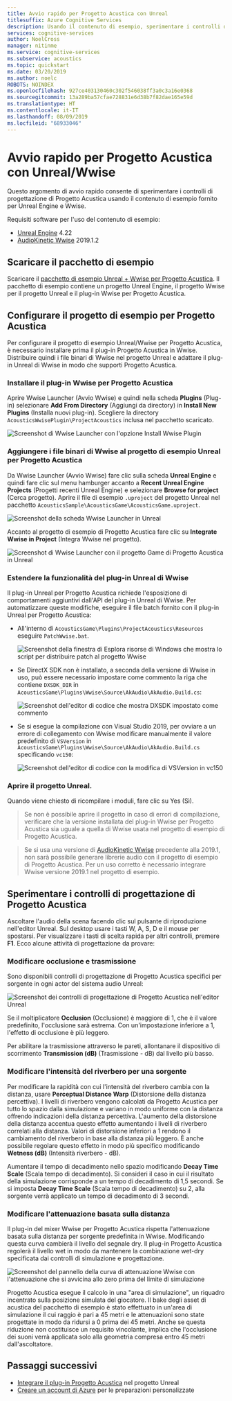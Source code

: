 ```yaml
---
title: Avvio rapido per Progetto Acustica con Unreal
titlesuffix: Azure Cognitive Services
description: Usando il contenuto di esempio, sperimentare i controlli di progettazione di Progetto Acustica in Unreal e Wwise ed eseguire la distribuzione in Windows Desktop.
services: cognitive-services
author: NoelCross
manager: nitinme
ms.service: cognitive-services
ms.subservice: acoustics
ms.topic: quickstart
ms.date: 03/20/2019
ms.author: noelc
ROBOTS: NOINDEX
ms.openlocfilehash: 927ce403130460c302f546038ff3a0c3a16e0368
ms.sourcegitcommit: 13a289ba57cfae728831e6d38b7f82dae165e59d
ms.translationtype: HT
ms.contentlocale: it-IT
ms.lasthandoff: 08/09/2019
ms.locfileid: "68933046"
---
```

# <a name="project-acoustics-unrealwwise-quickstart"></a>Avvio rapido per Progetto Acustica con Unreal/Wwise
Questo argomento di avvio rapido consente di sperimentare i controlli di progettazione di Progetto Acustica usando il contenuto di esempio fornito per Unreal Engine e Wwise.

Requisiti software per l'uso del contenuto di esempio:
* [Unreal Engine](https://www.unrealengine.com/) 4.22
* [AudioKinetic Wwise](https://www.audiokinetic.com/products/wwise/) 2019.1.2

## <a name="download-the-sample-package"></a>Scaricare il pacchetto di esempio
Scaricare il [pacchetto di esempio Unreal + Wwise per Progetto Acustica](https://www.microsoft.com/download/details.aspx?id=58090). Il pacchetto di esempio contiene un progetto Unreal Engine, il progetto Wwise per il progetto Unreal e il plug-in Wwise per Progetto Acustica.

## <a name="set-up-the-project-acoustics-sample-project"></a>Configurare il progetto di esempio per Progetto Acustica
Per configurare il progetto di esempio Unreal/Wwise per Progetto Acustica, è necessario installare prima il plug-in Progetto Acustica in Wwise. Distribuire quindi i file binari di Wwise nel progetto Unreal e adattare il plug-in Unreal di Wwise in modo che supporti Progetto Acustica.

### <a name="install-the-project-acoustics-wwise-plugin"></a>Installare il plug-in Wwise per Progetto Acustica
Aprire Wwise Launcher (Avvio Wwise) e quindi nella scheda **Plugins** (Plug-in) selezionare **Add From Directory** (Aggiungi da directory) in **Install New Plugins** (Installa nuovi plug-in). Scegliere la directory `AcousticsWwisePlugin\ProjectAcoustics` inclusa nel pacchetto scaricato.

![Screenshot di Wwise Launcher con l'opzione Install Wwise Plugin](media/wwise-install-new-plugin.png)

### <a name="add-wwise-binaries-to-the-project-acoustics-unreal-sample-project"></a>Aggiungere i file binari di Wwise al progetto di esempio Unreal per Progetto Acustica
Da Wwise Launcher (Avvio Wwise) fare clic sulla scheda **Unreal Engine** e quindi fare clic sul menu hamburger accanto a **Recent Unreal Engine Projects** (Progetti recenti Unreal Engine) e selezionare **Browse for project** (Cerca progetto). Aprire il file di esempio `.uproject` del progetto Unreal nel pacchetto `AcousticsSample\AcousticsGame\AcousticsGame.uproject`.

![Screenshot della scheda Wwise Launcher in Unreal](media/wwise-unreal-tab.png)

Accanto al progetto di esempio di Progetto Acustica fare clic su **Integrate Wwise in Project** (Integra Wwise nel progetto).

![Screenshot di Wwise Launcher con il progetto Game di Progetto Acustica in Unreal](media/wwise-acoustics-game-project.png)

### <a name="extend-wwises-unreal-plugin-functionality"></a>Estendere la funzionalità del plug-in Unreal di Wwise
Il plug-in Unreal per Progetto Acustica richiede l'esposizione di comportamenti aggiuntivi dall'API del plug-in Unreal di Wwise. Per automatizzare queste modifiche, eseguire il file batch fornito con il plug-in Unreal per Progetto Acustica:
* All'interno di `AcousticsGame\Plugins\ProjectAcoustics\Resources` eseguire `PatchWwise.bat`.

    ![Screenshot della finestra di Esplora risorse di Windows che mostra lo script per distribuire patch al progetto Wwise](media/patch-wwise-script.png)

* Se DirectX SDK non è installato, a seconda della versione di Wwise in uso, può essere necessario impostare come commento la riga che contiene `DXSDK_DIR` in `AcousticsGame\Plugins\Wwise\Source\AkAudio\AkAudio.Build.cs`:

    ![Screenshot dell'editor di codice che mostra DXSDK impostato come commento](media/directx-sdk-comment.png)

* Se si esegue la compilazione con Visual Studio 2019, per ovviare a un errore di collegamento con Wwise modificare manualmente il valore predefinito di `VSVersion` in `AcousticsGame\Plugins\Wwise\Source\AkAudio\AkAudio.Build.cs` specificando `vc150`:

    ![Screenshot dell'editor di codice con la modifica di VSVersion in vc150](media/vsversion-comment.png)

### <a name="open-the-unreal-project"></a>Aprire il progetto Unreal. 
Quando viene chiesto di ricompilare i moduli, fare clic su Yes (Sì).

>Se non è possibile aprire il progetto in caso di errori di compilazione, verificare che la versione installata del plug-in Wwise per Progetto Acustica sia uguale a quella di Wwise usata nel progetto di esempio di Progetto Acustica.

>Se si usa una versione di [AudioKinetic Wwise](https://www.audiokinetic.com/products/wwise/) precedente alla 2019.1, non sarà possibile generare librerie audio con il progetto di esempio di Progetto Acustica.  Per un uso corretto è necessario integrare Wwise versione 2019.1 nel progetto di esempio.

## <a name="experiment-with-project-acoustics-design-controls"></a>Sperimentare i controlli di progettazione di Progetto Acustica
Ascoltare l'audio della scena facendo clic sul pulsante di riproduzione nell'editor Unreal. Sul desktop usare i tasti W, A, S, D e il mouse per spostarsi. Per visualizzare i tasti di scelta rapida per altri controlli, premere **F1**. Ecco alcune attività di progettazione da provare:

### <a name="modify-occlusion-and-transmission"></a>Modificare occlusione e trasmissione
Sono disponibili controlli di progettazione di Progetto Acustica specifici per sorgente in ogni actor del sistema audio Unreal:

![Screenshot dei controlli di progettazione di Progetto Acustica nell'editor Unreal](media/demo-scene-sound-source-design-controls.png)

Se il moltiplicatore **Occlusion** (Occlusione) è maggiore di 1, che è il valore predefinito, l'occlusione sarà estrema. Con un'impostazione inferiore a 1, l'effetto di occlusione è più leggero.

Per abilitare la trasmissione attraverso le pareti, allontanare il dispositivo di scorrimento **Transmission (dB)** (Trasmissione - dB) dal livello più basso. 

### <a name="modify-wetness-for-a-source"></a>Modificare l'intensità del riverbero per una sorgente
Per modificare la rapidità con cui l'intensità del riverbero cambia con la distanza, usare **Perceptual Distance Warp** (Distorsione della distanza percettiva). I livelli di riverbero vengono calcolati da Progetto Acustica per tutto lo spazio dalla simulazione e variano in modo uniforme con la distanza offrendo indicazioni della distanza percettiva. L'aumento della distorsione della distanza accentua questo effetto aumentando i livelli di riverbero correlati alla distanza. Valori di distorsione inferiori a 1 rendono il cambiamento del riverbero in base alla distanza più leggero. È anche possibile regolare questo effetto in modo più specifico modificando **Wetness (dB)** (Intensità riverbero - dB).

Aumentare il tempo di decadimento nello spazio modificando **Decay Time Scale** (Scala tempo di decadimento). Si consideri il caso in cui il risultato della simulazione corrisponde a un tempo di decadimento di 1,5 secondi. Se si imposta **Decay Time Scale** (Scala tempo di decadimento) su 2, alla sorgente verrà applicato un tempo di decadimento di 3 secondi.

### <a name="modify-distance-based-attenuation"></a>Modificare l'attenuazione basata sulla distanza
Il plug-in del mixer Wwise per Progetto Acustica rispetta l'attenuazione basata sulla distanza per sorgente predefinita in Wwise. Modificando questa curva cambierà il livello del segnale dry. Il plug-in Progetto Acustica regolerà il livello wet in modo da mantenere la combinazione wet-dry specificata dai controlli di simulazione e progettazione.

![Screenshot del pannello della curva di attenuazione Wwise con l'attenuazione che si avvicina allo zero prima del limite di simulazione](media/demo-sounds-attenuation.png)

Progetto Acustica esegue il calcolo in una "area di simulazione", un riquadro incentrato sulla posizione simulata del giocatore. Il bake degli asset di acustica del pacchetto di esempio è stato effettuato in un'area di simulazione il cui raggio è pari a 45 metri e le attenuazioni sono state progettate in modo da ridursi a 0 prima dei 45 metri. Anche se questa riduzione non costituisce un requisito vincolante, implica che l'occlusione dei suoni verrà applicata solo alla geometria compresa entro 45 metri dall'ascoltatore.

## <a name="next-steps"></a>Passaggi successivi
* [Integrare il plug-in Progetto Acustica](unreal-integration.md) nel progetto Unreal
* [Creare un account di Azure](create-azure-account.md) per le preparazioni personalizzate


